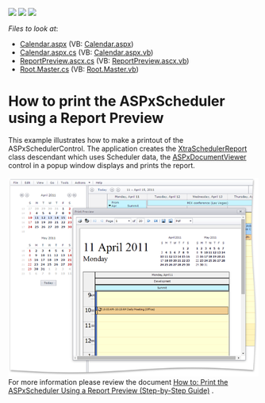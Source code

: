 <!-- default badges list -->
![](https://img.shields.io/endpoint?url=https://codecentral.devexpress.com/api/v1/VersionRange/128547604/23.1.3%2B)
[![](https://img.shields.io/badge/Open_in_DevExpress_Support_Center-FF7200?style=flat-square&logo=DevExpress&logoColor=white)](https://supportcenter.devexpress.com/ticket/details/E1625)
[![](https://img.shields.io/badge/📖_How_to_use_DevExpress_Examples-e9f6fc?style=flat-square)](https://docs.devexpress.com/GeneralInformation/403183)
<!-- default badges end -->
<!-- default file list -->
*Files to look at*:

* [Calendar.aspx](./CS/SchedulerReportPreviewTest/Calendar.aspx) (VB: [Calendar.aspx](./VB/SchedulerReportPreviewTest/Calendar.aspx))
* [Calendar.aspx.cs](./CS/SchedulerReportPreviewTest/Calendar.aspx.cs) (VB: [Calendar.aspx.vb](./VB/SchedulerReportPreviewTest/Calendar.aspx.vb))
* [ReportPreview.ascx.cs](./CS/SchedulerReportPreviewTest/Reports/ReportPreview.ascx.cs) (VB: [ReportPreview.ascx.vb](./VB/SchedulerReportPreviewTest/Reports/ReportPreview.ascx.vb))
* [Root.Master.cs](./CS/SchedulerReportPreviewTest/Root.Master.cs) (VB: [Root.Master.vb](./VB/SchedulerReportPreviewTest/Root.Master.vb))
<!-- default file list end -->
# How to print the ASPxScheduler using a Report Preview


<p>This example illustrates how to make a printout of the ASPxSchedulerControl. The application creates the <a href="http://help.devexpress.com/#WindowsForms/clsDevExpressXtraSchedulerReportingXtraSchedulerReporttopic"><u>XtraSchedulerReport</u></a> class descendant which uses Scheduler data, the <a href="http://help.devexpress.com/#XtraReports/clsDevExpressXtraReportsWebASPxDocumentViewertopic"><u>ASPxDocumentViewer</u></a> control in a popup window displays and prints the report.<br><br><img src="https://raw.githubusercontent.com/DevExpress-Examples/how-to-print-the-aspxscheduler-using-a-report-preview-e1625/15.2.4+/media/497a82d7-a584-11e5-80bf-00155d62480c.png"><br> For more information please review the document <a href="http://help.devexpress.com/#AspNet/CustomDocument6692"><u>How to: Print the ASPxScheduler Using a Report Preview (Step-by-Step Guide)</u></a> .</p>

<br/>


